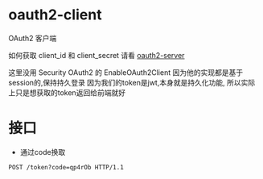 # oauth2-client

OAuth2 客户端

如何获取 client_id 和 client_secret 请看
[oauth2-server](https://github.com/taoroot/oauth2-server)

这里没用 Security OAuth2 的 EnableOAuth2Client
因为他的实现都是基于session的,保持持久登录
因为我们的token是jwt,本身就是持久化功能, 所以实际上只是想获取的token返回给前端就好


# 接口

- 通过code换取

```http
POST /token?code=qp4rOb HTTP/1.1
```